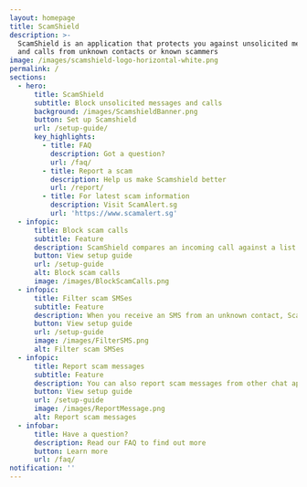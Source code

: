 ```yaml
---
layout: homepage
title: ScamShield
description: >-
  ScamShield is an application that protects you against unsolicited messages
  and calls from unknown contacts or known scammers
image: /images/scamshield-logo-horizontal-white.png
permalink: /
sections:
  - hero:
      title: ScamShield
      subtitle: Block unsolicited messages and calls
      background: /images/ScamshieldBanner.png
      button: Set up Scamshield
      url: /setup-guide/
      key_highlights:
        - title: FAQ
          description: Got a question?
          url: /faq/
        - title: Report a scam
          description: Help us make Scamshield better
          url: /report/
        - title: For latest scam information
          description: Visit ScamAlert.sg
          url: 'https://www.scamalert.sg'
  - infopic:
      title: Block scam calls
      subtitle: Feature
      description: ScamShield compares an incoming call against a list maintained by the Singapore Police Force to determine if the number has been used for illegal purposes and blocks it.
      button: View setup guide
      url: /setup-guide
      alt: Block scam calls
      image: /images/BlockScamCalls.png
  - infopic:
      title: Filter scam SMSes
      subtitle: Feature
      description: When you receive an SMS from an unknown contact, ScamShield will determine if the SMS is a scam using an on-device algorithm, and filter the messages to a junk SMS folder. Scam SMSes will be sent to NCPC and SPF for collation. This keeps the app updated and will help protect others from such scam calls and messages.
      button: View setup guide
      url: /setup-guide
      image: /images/FilterSMS.png
      alt: Filter scam SMSes
  - infopic:
      title: Report scam messages
      subtitle: Feature
      description: You can also report scam messages from other chat apps such as WhatsApp, Wechat, IMO, Viber, etc. You can forward the messages via ScamShield’s in-app reporting function.
      button: View setup guide
      url: /setup-guide
      image: /images/ReportMessage.png
      alt: Report scam messages
  - infobar:
      title: Have a question?
      description: Read our FAQ to find out more
      button: Learn more
      url: /faq/
notification: ''
---
```

